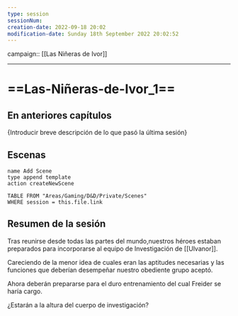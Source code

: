 ```yaml
---
type: session
sessionNum: 
creation-date: 2022-09-18 20:02
modification-date: Sunday 18th September 2022 20:02:52
---
```

campaign:: [[Las Niñeras de Ivor]]

---

# ==Las-Niñeras-de-Ivor_1==

## En anteriores capítulos
{Introducir breve descripción de lo que pasó la última sesión}

## Escenas
```button
name Add Scene 
type append template 
action createNewScene
```

```dataview
TABLE FROM "Areas/Gaming/D&D/Private/Scenes"
WHERE session = this.file.link
```
## Resumen de la sesión
Tras reunirse desde todas las partes del mundo,nuestros héroes estaban preparados para incorporarse al equipo de Investigación de [[Ulvanor]]. 

Careciendo de la menor idea de cuales eran las aptitudes necesarias y las funciones que deberían desempeñar nuestro obediente grupo aceptó.

Ahora deberán prepararse para el duro entrenamiento del cual Freider se haría cargo.

¿Estarán a la altura del cuerpo de investigación?